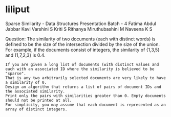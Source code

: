 # liliput
Sparse Similarity - Data Structures Presentation
Batch - 4
  Fatima Abdul Jabbar
  Kavi Varshini S
  Kriti S Rithanya
  Miruthubashini M
  Naveena K S
  
Question:
     The similarity of two documents (each with distinct words) is defined to be the size of the intersection divided by the size of the union. 
For example, if the documents consist of integers, the similarity of {1,3,5} and {1,7,2,3} is 0.4.

    If you are given a long list of documents (with distinct values and each with an associated ID where the similarity is believed to be "sparse". 
    That is any two arbitrarily selected documents are very likely to have a similarity of 0. 
    Design an algorithm that returns a list of pairs of document IDs and the associated similarity. 
    Print only the pairs with similarities greater than 0. Empty documents should not be printed at all. 
    For simplicity, you may assume that each document is represented as an array of distinct integers.

